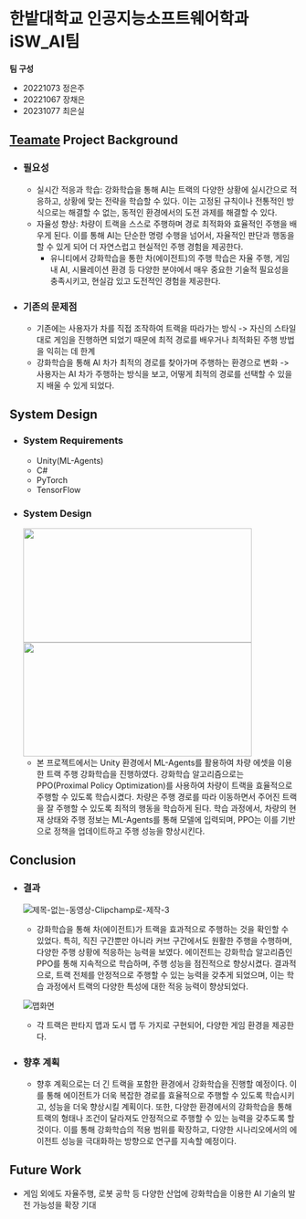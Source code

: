 # 한밭대학교 인공지능소프트웨어학과 iSW_AI팀

**팀 구성**
- 20221073 정은주
- 20221067 장채은
- 20231077 최은실

## <u>Teamate</u> Project Background
- ### 필요성
  - 실시간 적응과 학습: 강화학습을 통해 AI는 트랙의 다양한 상황에 실시간으로 적응하고, 상황에 맞는 전략을 학습할 수 있다. 이는 고정된 규칙이나 전통적인 방식으로는 해결할 수 없는, 동적인 환경에서의 도전 과제를 해결할 수 있다.
  - 자율성 향상: 차량이 트랙을 스스로 주행하며 경로 최적화와 효율적인 주행을 배우게 된다. 이를 통해 AI는 단순한 명령 수행을 넘어서, 자율적인 판단과 행동을 할 수 있게 되어 더 자연스럽고 현실적인 주행 경험을 제공한다.
    - 유니티에서 강화학습을 통한 차(에이전트)의 주행 학습은 자율 주행, 게임 내 AI, 시뮬레이션 환경 등 다양한 분야에서 매우 중요한 기술적 필요성을 충족시키고, 현실감 있고 도전적인 경험을 제공한다.
      
- ### 기존의 문제점
  - 기존에는 사용자가 차를 직접 조작하여 트랙을 따라가는 방식 -> 자신의 스타일대로 게임을 진행하면 되었기 때문에 최적 경로를 배우거나 최적화된 주행 방법을 익히는 데 한계
  - 강화학습을 통해 AI 차가 최적의 경로를 찾아가며 주행하는 환경으로 변화 -> 사용자는 AI 차가 주행하는 방식을 보고, 어떻게 최적의 경로를 선택할 수 있을지 배울 수 있게 되었다.
  
  
## System Design
  - ### System Requirements
    - Unity(ML-Agents)
    - C#
    - PyTorch
    - TensorFlow
  
  - ### System Design
    <img src="https://github.com/user-attachments/assets/a80198de-c064-4402-800e-e15ab023c430" width="400" height="200" style="display: inline-block; margin-right: 10px;">
    <img src="https://github.com/user-attachments/assets/3a18cfdb-abe7-4184-bf8f-0ef7d7c6fb35" width="400" height="200" style="display: inline-block;">
    
    - 본 프로젝트에서는 Unity 환경에서 ML-Agents를 활용하여 차량 에셋을 이용한 트랙 주행 강화학습을 진행하였다. 강화학습 알고리즘으로는 PPO(Proximal Policy Optimization)를 사용하여 차량이 트랙을 효율적으로 주행할 수 있도록 학습시켰다. 차량은 주행 경로를 따라 이동하면서 주어진 트랙을 잘 주행할 수 있도록 최적의 행동을 학습하게 된다. 학습 과정에서, 차량의 현재 상태와 주행 정보는 ML-Agents를 통해 모델에 입력되며, PPO는 이를 기반으로 정책을 업데이트하고 주행 성능을 향상시킨다.

       
     



  
## Conclusion
  - ### 결과
    ![제목-없는-동영상-Clipchamp로-제작-_3_](https://github.com/user-attachments/assets/681fb454-cd18-4ec8-afca-081f96015da2)
    
    - 강화학습을 통해 차(에이전트)가 트랙을 효과적으로 주행하는 것을 확인할 수 있었다. 특히, 직진 구간뿐만 아니라 커브 구간에서도 원활한 주행을 수행하며, 다양한 주행 상황에 적응하는 능력을 보였다. 에이전트는 강화학습 알고리즘인 PPO를 통해 지속적으로 학습하며, 주행 성능을 점진적으로 향상시켰다. 결과적으로, 트랙 전체를 안정적으로 주행할 수 있는 능력을 갖추게 되었으며, 이는 학습 과정에서 트랙의 다양한 특성에 대한 적응 능력이 향상되었다.

    ![맵화면](https://github.com/user-attachments/assets/2ed13af8-34df-40b7-b64e-84b69ba53fd6)
    
    - 각 트랙은 판타지 맵과 도시 맵 두 가지로 구현되어, 다양한 게임 환경을 제공한다.


  - ### 향후 계획
    - 향후 계획으로는 더 긴 트랙을 포함한 환경에서 강화학습을 진행할 예정이다. 이를 통해 에이전트가 더욱 복잡한 경로를 효율적으로 주행할 수 있도록 학습시키고, 성능을 더욱 향상시킬 계획이다. 또한, 다양한 환경에서의 강화학습을 통해 트랙의 형태나 조건이 달라져도 안정적으로 주행할 수 있는 능력을 갖추도록 할 것이다. 이를 통해 강화학습의 적용 범위를 확장하고, 다양한 시나리오에서의 에이전트 성능을 극대화하는 방향으로 연구를 지속할 예정이다.
   


## Future Work
  - 게임 외에도 자율주행, 로봇 공학 등 다양한 산업에 강화학습을 이용한 AI 기술의 발전 가능성을 확장 기대
  



